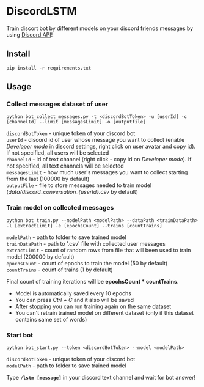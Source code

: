 # DiscordLSTM
 Train discort bot by different models on your discord friends messages by using <a href="https://discord.com/developers/docs/topics/oauth2">Discord API</a>!
## Install
```pip install -r requirements.txt```

## Usage
### Collect messages dataset of user
```
python bot_collect_messages.py -t <discordBotToken> -u [userId] -c [channelId] --limit [messagesLimit] -o [outputfile]
```  

```discordBotToken``` - unique token of your discord bot  
```userId``` - discord id of user whose message you want to collect (enable <i>Developer mode</i> in discord settings, right click on user avatar and copy id). If not specified, all users will be selected  
```channelId``` - id of text channel (right click - copy id on <i>Developer mode</i>). If not specified, all text channels will be selected  
```messagesLimit``` - how much user's messages you want to collect starting from the last (100000 by default)  
```outputFile``` - file to store messages needed to train model (<i>data/discord_conversation_{userId}.csv</i> by default)  

### Train model on collected messages
```
python bot_train.py --modelPath <modelPath> --dataPath <trainDataPath> -l [extractLimit] -e [epochsCount] --trains [countTrains]
```  

```modelPath``` - path to folder to save trained model  
```trainDataPath``` - path to '.csv' file with collected user messages  
```extractLimit``` - count of random rows from file that will been used to train model (200000 by default)  
```epochsCount``` - count of epochs to train the model (50 by default)
```countTrains``` - count of trains (1 by default)  

Final count of training iterations will be <b>epochsCount * countTrains</b>.  
  
- Model is automatically saved every 10 epochs
- You can press <i>Ctrl + C</i> and it also will be saved
- After stopping you can run training again on the same dataset
- You can't retrain trained model on different dataset (only if this dataset contains same set of words)

### Start bot
```
python bot_start.py --token <discordBotToken> --model <modelPath>
```  

```discordBotToken``` - unique token of your discord bot  
```modelPath``` - path to folder to save trained model  

Type <b>```/lstm [message]```</b> in your discord text channel and wait for bot answer!

